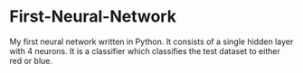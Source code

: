 # First-Neural-Network
My first neural network written in Python. It consists of a single hidden layer with 4 neurons. It is a classifier which classifies the test dataset to either red or blue.
